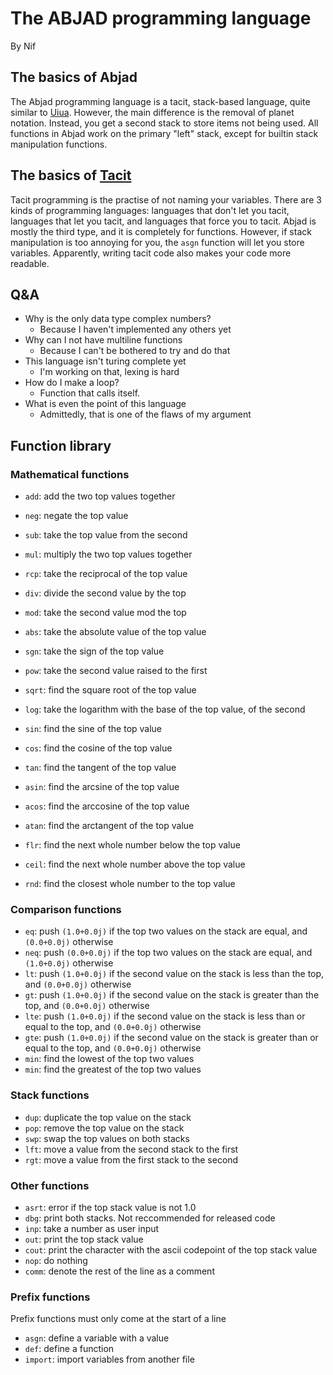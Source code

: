# The ABJAD programming language
By Nif

## The basics of Abjad
The Abjad programming language is a tacit, stack-based language, quite similar to [Uiua](https://www.uiua.org).
However, the main difference is the removal of planet notation. Instead, you get a second stack to store items not being used.
All functions in Abjad work on the primary "left" stack, except for builtin stack manipulation functions.

## The basics of [Tacit](https://en.wikipedia.org/wiki/Tacit_programming)
Tacit programming is the practise of not naming your variables.
There are 3 kinds of programming languages: languages that don't let you tacit, languages that let you tacit, and languages that force you to tacit.
Abjad is mostly the third type, and it is completely for functions.
However, if stack manipulation is too annoying for you, the `asgn` function will let you store variables.
Apparently, writing tacit code also makes your code more readable.

## Q&A
- Why is the only data type complex numbers?
    - Because I haven't implemented any others yet
- Why can I not have multiline functions
    - Because I can't be bothered to try and do that
- This language isn't turing complete yet
    - I'm working on that, lexing is hard
- How do I make a loop?
    - Function that calls itself.
- What is even the point of this language
    - Admittedly, that is one of the flaws of my argument

## Function library
### Mathematical functions
- `add`: add the two top values together
- `neg`: negate the top value
- `sub`: take the top value from the second
- `mul`: multiply the two top values together
- `rcp`: take the reciprocal of the top value
- `div`: divide the second value by the top
- `mod`: take the second value mod the top
- `abs`: take the absolute value of the top value
- `sgn`: take the sign of the top value
- `pow`: take the second value raised to the first
- `sqrt`: find the square root of the top value
- `log`: take the logarithm with the base of the top value, of the second

- `sin`: find the sine of the top value
- `cos`: find the cosine of the top value
- `tan`: find the tangent of the top value
- `asin`: find the arcsine of the top value
- `acos`: find the arccosine of the top value
- `atan`: find the arctangent of the top value

- `flr`: find the next whole number below the top value
- `ceil`: find the next whole number above the top value
- `rnd`: find the closest whole number to the top value

### Comparison functions
- `eq`: push `(1.0+0.0j)` if the top two values on the stack are equal, and `(0.0+0.0j)` otherwise
- `neq`: push `(0.0+0.0j)` if the top two values on the stack are equal, and `(1.0+0.0j)` otherwise
- `lt`: push `(1.0+0.0j)` if the second value on the stack is less than the top, and `(0.0+0.0j)` otherwise
- `gt`: push `(1.0+0.0j)` if the second value on the stack is greater than the top, and `(0.0+0.0j)` otherwise
- `lte`: push `(1.0+0.0j)` if the second value on the stack is less than or equal to the top, and `(0.0+0.0j)` otherwise
- `gte`: push `(1.0+0.0j)` if the second value on the stack is greater than or equal to the top, and `(0.0+0.0j)` otherwise
- `min`: find the lowest of the top two values
- `min`: find the greatest of the top two values

### Stack functions
- `dup`: duplicate the top value on the stack
- `pop`: remove the top value on the stack
- `swp`: swap the top values on both stacks
- `lft`: move a value from the second stack to the first
- `rgt`: move a value from the first stack to the second

### Other functions
- `asrt`: error if the top stack value is not 1.0
- `dbg`: print both stacks. Not reccommended for released code
- `inp`: take a number as user input
- `out`: print the top stack value
- `cout`: print the character with the ascii codepoint of the top stack value
- `nop`: do nothing
- `comm`: denote the rest of the line as a comment

### Prefix functions
Prefix functions must only come at the start of a line
- `asgn`: define a variable with a value
- `def`: define a function
- `import`: import variables from another file